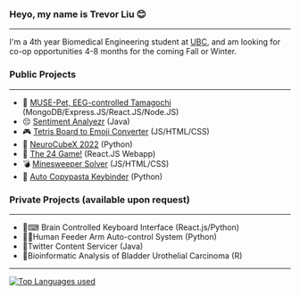 ### Heyo, my name is Trevor Liu 😊
---

I'm a 4th year Biomedical Engineering student at [UBC](https://www.ubc.ca/), and am looking for co-op opportunities 4-8 months for the coming Fall or Winter.

### Public Projects
---

- 🧠 [MUSE-Pet, EEG-controlled Tamagochi](https://github.com/UBCMint/MUSE-Pet)  (MongoDB/Express.JS/React.JS/Node.JS)
- 😔 [Sentiment Analyezr](https://github.com/CPEN-221-2022/mp1-Esmeralda/) (Java)
- 🎮 [Tetris Board to Emoji Converter](https://github.com/ssxvi/Tetris-Emoji-Setup) (JS/HTML/CSS)
- 🧊 [NeuroCubeX 2022](https://github.com/UBCMint/NTX-2022-Project) (Python)
- 👾 [The 24 Game!](https://github.com/ssxvi/Summer-2022---24-Game)  (React.JS Webapp)
- 💣 [Minesweeper Solver](https://github.com/ssxvi/Summer-2022---24-Game)  (JS/HTML/CSS)
- 🍝 [Auto Copypasta Keybinder](https://github.com/ssxvi/CopypastaTyper)  (Python)

### Private Projects (available upon request)
--- 

- 🧠⌨ Brain Controlled Keyboard Interface (React.js/Python)
- 🥄🦾Human Feeder Arm Auto-control System (Python)
- 🐤Twitter Content Servicer (Java)
- 🧬Bioinformatic Analysis of Bladder Urothelial Carcinoma (R)

--- 

[![Top Languages used](https://github-readme-stats.vercel.app/api/top-langs/?username=ssxvi&layout=compact&theme=dark)](https://github.com/anuraghazra/github-readme-stats)
<!--
**ssxvi/ssxvi** is a ✨ _special_ ✨ repository because its `README.md` (this file) appears on your GitHub profile.

Here are some ideas to get you started:

- 🔭 I’m currently working on ...
- 🌱 I’m currently learning ...
- 👯 I’m looking to collaborate on ...
- 🤔 I’m looking for help with ...
- 💬 Ask me about ...
- 📫 How to reach me: ...
- 😄 Pronouns: ...
- ⚡ Fun fact: ...
-->
